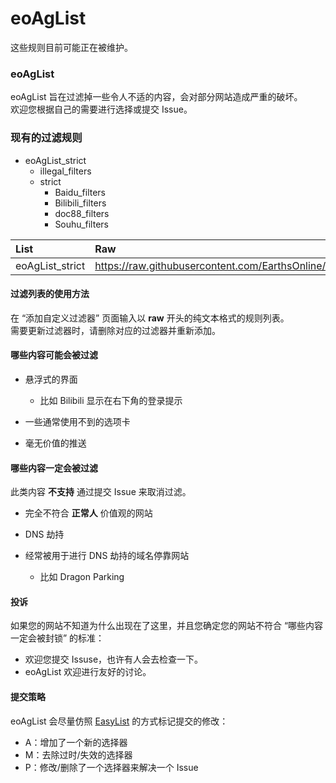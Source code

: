 # eoAgList
这些规则目前可能正在被维护。

### eoAgList
eoAgList 旨在过滤掉一些令人不适的内容，会对部分网站造成严重的破坏。  
欢迎您根据自己的需要进行选择或提交 Issue。  

### 现有的过滤规则
* eoAgList_strict
  * illegal_filters
  * strict
    * Baidu_filters
    * Bilibili_filters
    * doc88_filters
    * Souhu_filters

  
|List|Raw|
|:-|:-|
|eoAgList_strict|https://raw.githubusercontent.com/EarthsOnline/eoAgList/refs/heads/main/eoAgList/eoAgList_strict.txt|

#### 过滤列表的使用方法
在 “添加自定义过滤器” 页面输入以 **raw** 开头的纯文本格式的规则列表。  
需要更新过滤器时，请删除对应的过滤器并重新添加。

#### 哪些内容可能会被过滤
* 悬浮式的界面

  * 比如 Bilibili 显示在右下角的登录提示

* 一些通常使用不到的选项卡
* 毫无价值的推送

#### 哪些内容一定会被过滤
此类内容 **不支持** 通过提交 Issue 来取消过滤。

* 完全不符合 **正常人** 价值观的网站
* DNS 劫持
* 经常被用于进行 DNS 劫持的域名停靠网站

  * 比如 Dragon Parking

#### 投诉
如果您的网站不知道为什么出现在了这里，并且您确定您的网站不符合 “哪些内容一定会被封锁” 的标准：  
* 欢迎您提交 Issuse，也许有人会去检查一下。  
* eoAgList 欢迎进行友好的讨论。

#### 提交策略
eoAgList 会尽量仿照 [EasyList](https://github.com/easylist/easylist/?tab=readme-ov-file#commit-policy) 的方式标记提交的修改：  
* A：增加了一个新的选择器
* M：去除过时/失效的选择器
* P：修改/删除了一个选择器来解决一个 Issue
